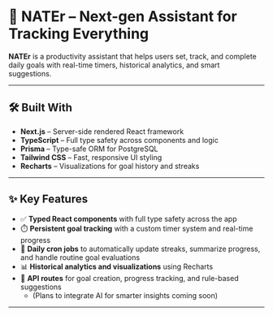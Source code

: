 # 🚀 NATEr – Next-gen Assistant for Tracking Everything

**NATEr** is a productivity assistant that helps users set, track, and complete daily goals with real-time timers, historical analytics, and smart suggestions.


---

## 🛠️ Built With

- **Next.js** – Server-side rendered React framework
- **TypeScript** – Full type safety across components and logic
- **Prisma** – Type-safe ORM for PostgreSQL
- **Tailwind CSS** – Fast, responsive UI styling
- **Recharts** – Visualizations for goal history and streaks

---

## ✨ Key Features

- ✅ **Typed React components** with full type safety across the app  
- ⏱️ **Persistent goal tracking** with a custom timer system and real-time progress  
- 🔁 **Daily cron jobs** to automatically update streaks, summarize progress, and handle routine goal evaluations  
- 📊 **Historical analytics and visualizations** using Recharts  
- 🧠 **API routes** for goal creation, progress tracking, and rule-based suggestions  
  - (Plans to integrate AI for smarter insights coming soon)

---

